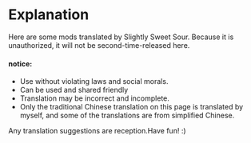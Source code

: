 # Explanation

Here are some mods translated by Slightly Sweet Sour.
Because it is unauthorized, it will not be second-time-released here.

#### notice:
  - Use without violating laws and social morals.
  - Can be used and shared friendly
  - Translation may be incorrect and incomplete.
  - Only the traditional Chinese translation on this page is translated by myself, and some of the translations are from simplified Chinese.

Any translation suggestions are reception.Have fun! :)
